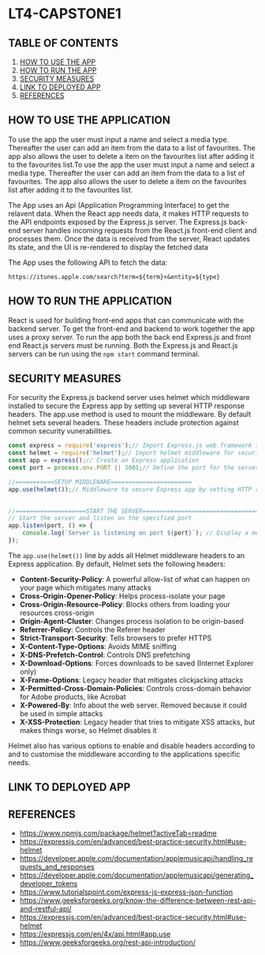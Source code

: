 # LT4-CAPSTONE1

## TABLE OF CONTENTS

1. [HOW TO USE THE APP](#how-to-use-the-application)
2. [HOW TO RUN THE APP](#how-to-run-the-application)
3. [SECURITY MEASURES](#security-measures)
4. [LINK TO DEPLOYED APP](#link-to-deployed-app)
5. [REFERENCES](#references)

## HOW TO USE THE APPLICATION

To use the app the user must input a name and select a media type. Thereafter the user can add an item from the data to a list of favourites. The app also allows the user to delete a item on the favourites list after adding it to the favourites list.To use the app the user must input a name and select a media type. Thereafter the user can add an item from the data to a list of favourites. The app also allows the user to delete a item on the favourites list after adding it to the favourites list. 

The App uses an Api (Application Programming Interface) to get the relavent data.  When the React app needs data, it makes HTTP requests to the API endpoints exposed by the Express.js server. The Express.js back-end server handles incoming requests from the React.js front-end client and processes them. Once the data is received from the server, React updates its state, and the UI is re-rendered to display the fetched data

The App uses the following API to fetch the data:

`https://itunes.apple.com/search?term=${term}+&entity=${type}`

## HOW TO RUN THE APPLICATION

React is used for building front-end apps that can communicate with the backend server. To get the front-end and backend to work together the app uses a proxy server. To run the app both the back end Express.js and front end React.js servers must be running. Both the Express.js and React.js servers can be run using the `npm start` command terminal. 

## SECURITY MEASURES

For security the Express.js backend server uses helmet which middleware installed to secure the Express app by setting up several HTTP response headers. The app.use method is used to mount the middleware. By default helmet sets several headers. These headers include protection against common security vunerabilities. 
   ```javascript
   const express = require('express');// Import Express.js web framework to build the web server
   const helmet = require('helmet');// Import helmet middleware for security headers
   const app = express();// Create an Express application
   const port = process.env.PORT || 3001;// Define the port for the server to listen on

  //===========SETUP MIDDLEWARE=======================
   app.use(helmet());// Middleware to secure Express app by setting HTTP response headers.

    
   //====================START THE SERVER==================================
   // Start the server and listen on the specified port
   app.listen(port, () => {
       console.log(`Server is listening on port ${port}`); // Display a message in the console indicating that the server is running.
   });
   ```
The `app.use(helmet())` line by adds all Helmet middleware headers to an Express application. By default, Helmet sets the following headers:

- **Content-Security-Policy**: A powerful allow-list of what can happen on your page which mitigates many attacks
- **Cross-Origin-Opener-Policy**: Helps process-isolate your page
- **Cross-Origin-Resource-Policy**: Blocks others from loading your resources cross-origin
- **Origin-Agent-Cluster**: Changes process isolation to be origin-based
- **Referrer-Policy**: Controls the Referer header
- **Strict-Transport-Security**: Tells browsers to prefer HTTPS
- **X-Content-Type-Options**: Avoids MIME sniffing
- **X-DNS-Prefetch-Control**: Controls DNS prefetching
- **X-Download-Options**: Forces downloads to be saved (Internet Explorer only)
- **X-Frame-Options**: Legacy header that mitigates clickjacking attacks
- **X-Permitted-Cross-Domain-Policies**: Controls cross-domain behavior for Adobe products, like Acrobat
- **X-Powered-By**: Info about the web server. Removed because it could be used in simple attacks
- **X-XSS-Protection**: Legacy header that tries to mitigate XSS attacks, but makes things worse, so Helmet disables it

Helmet also has various options to enable and disable headers according to and to customise the middleware according to the applications specific needs.

## LINK TO DEPLOYED APP


## REFERENCES
- https://www.npmjs.com/package/helmet?activeTab=readme
- https://expressjs.com/en/advanced/best-practice-security.html#use-helmet
- https://developer.apple.com/documentation/applemusicapi/handling_requests_and_responses
- https://developer.apple.com/documentation/applemusicapi/generating_developer_tokens
- https://www.tutorialspoint.com/express-js-express-json-function
- https://www.geeksforgeeks.org/know-the-difference-between-rest-api-and-restful-api/
- https://expressjs.com/en/advanced/best-practice-security.html#use-helmet
- https://expressjs.com/en/4x/api.html#app.use
- https://www.geeksforgeeks.org/rest-api-introduction/ 
